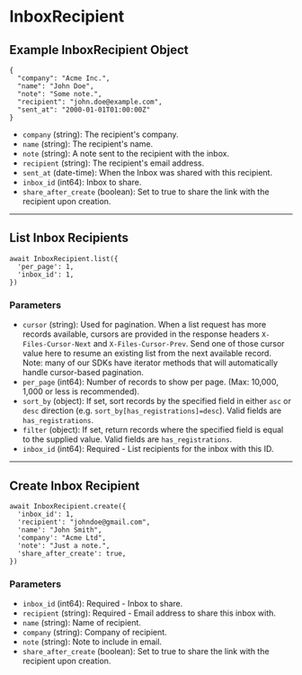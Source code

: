 # InboxRecipient

## Example InboxRecipient Object

```
{
  "company": "Acme Inc.",
  "name": "John Doe",
  "note": "Some note.",
  "recipient": "john.doe@example.com",
  "sent_at": "2000-01-01T01:00:00Z"
}
```

* `company` (string): The recipient's company.
* `name` (string): The recipient's name.
* `note` (string): A note sent to the recipient with the inbox.
* `recipient` (string): The recipient's email address.
* `sent_at` (date-time): When the Inbox was shared with this recipient.
* `inbox_id` (int64): Inbox to share.
* `share_after_create` (boolean): Set to true to share the link with the recipient upon creation.

---

## List Inbox Recipients

```
await InboxRecipient.list({
  'per_page': 1,
  'inbox_id': 1,
})
```


### Parameters

* `cursor` (string): Used for pagination.  When a list request has more records available, cursors are provided in the response headers `X-Files-Cursor-Next` and `X-Files-Cursor-Prev`.  Send one of those cursor value here to resume an existing list from the next available record.  Note: many of our SDKs have iterator methods that will automatically handle cursor-based pagination.
* `per_page` (int64): Number of records to show per page.  (Max: 10,000, 1,000 or less is recommended).
* `sort_by` (object): If set, sort records by the specified field in either `asc` or `desc` direction (e.g. `sort_by[has_registrations]=desc`). Valid fields are `has_registrations`.
* `filter` (object): If set, return records where the specified field is equal to the supplied value. Valid fields are `has_registrations`.
* `inbox_id` (int64): Required - List recipients for the inbox with this ID.

---

## Create Inbox Recipient

```
await InboxRecipient.create({
  'inbox_id': 1,
  'recipient': "johndoe@gmail.com",
  'name': "John Smith",
  'company': "Acme Ltd",
  'note': "Just a note.",
  'share_after_create': true,
})
```


### Parameters

* `inbox_id` (int64): Required - Inbox to share.
* `recipient` (string): Required - Email address to share this inbox with.
* `name` (string): Name of recipient.
* `company` (string): Company of recipient.
* `note` (string): Note to include in email.
* `share_after_create` (boolean): Set to true to share the link with the recipient upon creation.
